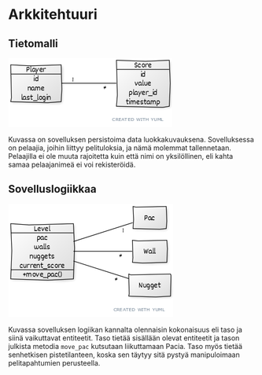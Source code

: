 
# Arkkitehtuuri

## Tietomalli

![Kuva](./images/data_model.png)

Kuvassa on sovelluksen persistoima data luokkakuvauksena. Sovelluksessa on pelaajia, joihin liittyy pelituloksia, ja nämä molemmat tallennetaan. Pelaajilla ei ole muuta rajoitetta kuin että nimi on yksilöllinen, eli kahta samaa pelaajanimeä ei voi rekisteröidä.

## Sovelluslogiikkaa

![Kuva](./images/game.png)

Kuvassa sovelluksen logiikan kannalta olennaisin kokonaisuus eli taso ja siinä vaikuttavat entiteetit. Taso tietää sisällään olevat entiteetit ja tason julkista metodia `move_pac` kutsutaan liikuttamaan Pacia. Taso myös tietää senhetkisen pistetilanteen, koska sen täytyy sitä pystyä manipuloimaan pelitapahtumien perusteella.